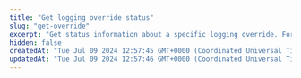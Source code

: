 ```yaml
---
title: "Get logging override status"
slug: "get-override"
excerpt: "Get status information about a specific logging override. For more information, go to the [Use DataStream 2 to deliver JavaScript logs](ds2-javascript-logging.md) tutorial."
hidden: false
createdAt: "Tue Jul 09 2024 12:57:45 GMT+0000 (Coordinated Universal Time)"
updatedAt: "Tue Jul 09 2024 12:57:46 GMT+0000 (Coordinated Universal Time)"
---
```

